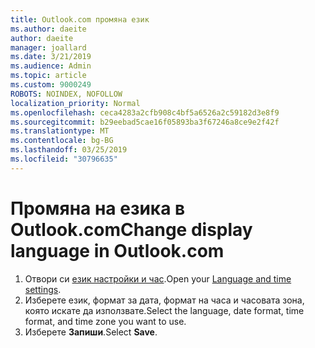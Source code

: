 ```yaml
---
title: Outlook.com промяна език
ms.author: daeite
author: daeite
manager: joallard
ms.date: 3/21/2019
ms.audience: Admin
ms.topic: article
ms.custom: 9000249
ROBOTS: NOINDEX, NOFOLLOW
localization_priority: Normal
ms.openlocfilehash: ceca4283a2cfb908c4bf5a6526a2c59182d3e8f9
ms.sourcegitcommit: b29eebad5cae16f05893ba3f67246a8ce9e2f42f
ms.translationtype: MT
ms.contentlocale: bg-BG
ms.lasthandoff: 03/25/2019
ms.locfileid: "30796635"
---
```

# <a name="change-display-language-in-outlookcom"></a><span data-ttu-id="d602b-102">Промяна на езика в Outlook.com</span><span class="sxs-lookup"><span data-stu-id="d602b-102">Change display language in Outlook.com</span></span>

1. <span data-ttu-id="d602b-103">Отвори си [език настройки и час](https://go.microsoft.com/fwlink/?linkid=2085505).</span><span class="sxs-lookup"><span data-stu-id="d602b-103">Open your [Language and time settings](https://go.microsoft.com/fwlink/?linkid=2085505).</span></span>
1. <span data-ttu-id="d602b-104">Изберете език, формат за дата, формат на часа и часовата зона, която искате да използвате.</span><span class="sxs-lookup"><span data-stu-id="d602b-104">Select the language, date format, time format, and time zone you want to use.</span></span>
1. <span data-ttu-id="d602b-105">Изберете **Запиши**.</span><span class="sxs-lookup"><span data-stu-id="d602b-105">Select **Save**.</span></span>